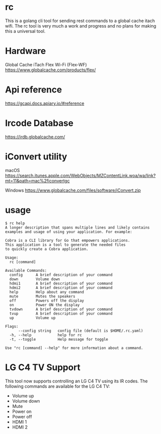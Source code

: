 # rc

This is a golang cli tool for sending rest commands to a global cache itach wifi. The rc tool is very much a work and progress and no plans for making this a universal tool. 

# Hardware
Global Cache iTach Flex Wi-Fi (Flex-WF)
https://www.globalcache.com/products/flex/

# Api reference
https://gcapi.docs.apiary.io/#reference

# Ircode Database
https://irdb.globalcache.com/

# iConvert utility
macOS https://search.itunes.apple.com/WebObjects/MZContentLink.woa/wa/link?mt=11&path=mac%2ficonvertgc

Windows https://www.globalcache.com/files/software/iConvert.zip

# usage
```
$ rc help
A longer description that spans multiple lines and likely contains
examples and usage of using your application. For example:

Cobra is a CLI library for Go that empowers applications.
This application is a tool to generate the needed files
to quickly create a Cobra application.

Usage:
  rc [command]

Available Commands:
  config      A brief description of your command
  down        Volume down
  hdmi1       A brief description of your command
  hdmi2       A brief description of your command
  help        Help about any command
  mute        Mutes the speakers
  off         Powers off the display
  on          Power ON the display
  tvdown      A brief description of your command
  tvup        A brief description of your command
  up          Volume up

Flags:
      --config string   config file (default is $HOME/.rc.yaml)
  -h, --help            help for rc
  -t, --toggle          Help message for toggle

Use "rc [command] --help" for more information about a command.
```

# LG C4 TV Support
This tool now supports controlling an LG C4 TV using its IR codes. The following commands are available for the LG C4 TV:
- Volume up
- Volume down
- Mute
- Power on
- Power off
- HDMI 1
- HDMI 2
